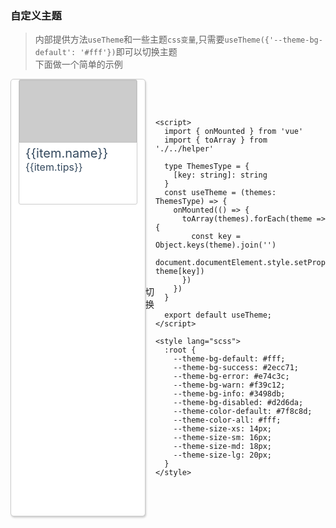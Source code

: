 ### 自定义主题
> 内部提供方法`useTheme`和一些主题`css变量`,只需要`useTheme({'--theme-bg-default': '#fff'})`即可以切换主题  
下面做一个简单的示例

<div id="app">
  <div class="container">
    <cc-tabs @change="onChange">
      <cc-tab title="首页" />
      <cc-tab title="组件" />
      <cc-tab title="npm" />
      <cc-tab title="github" />
      <cc-tab title="掘金" />
    </cc-tabs>
    <div class="pager">
      <div class="box" v-for="item in pagerDate" :key="item.id">
        <div v-if="!Loading">
          <img :src="item.path" />
          <span class="name">{{item.name}}</span>
          <span>{{item.tips}}</span>
        </div>
        <cc-skeleton :loading="Loading" :animated="true" style="margin-left: -10px;margin-top: -10px">
          <cc-skeleton-item variable="rect" style="width: 190px" />
          <cc-skeleton-item variable="h" style="width: 80%;margin-left: 20px" />
          <cc-skeleton-item variable="text" style="width: 80%;margin-left: 20px" />
          <cc-skeleton-item variable="text" style="width: 20%;margin-left: 20px" />
        </cc-skeleton>
      </div>
    </div>
  </div>

  <div class="change">
    <cc-button @click="chageTheme" :isLoading="Loading" type="success">切换</cc-button>
  </div>

  ```vue
  <script>
    import { onMounted } from 'vue'
    import { toArray } from './../helper'

    type ThemesType = {
      [key: string]: string
    }
    const useTheme = (themes: ThemesType) => {
      onMounted(() => {
        toArray(themes).forEach(theme => {
          const key = Object.keys(theme).join('')
          document.documentElement.style.setProperty(key, theme[key])
        })
      })
    }

    export default useTheme;
  </script>

  <style lang="scss">
    :root {
      --theme-bg-default: #fff;
      --theme-bg-success: #2ecc71;
      --theme-bg-error: #e74c3c;
      --theme-bg-warn: #f39c12;
      --theme-bg-info: #3498db;
      --theme-bg-disabled: #d2d6da;
      --theme-color-default: #7f8c8d;
      --theme-color-all: #fff;
      --theme-size-xs: 14px;
      --theme-size-sm: 16px;
      --theme-size-md: 18px;
      --theme-size-lg: 20px;
    }
  </style>
  ```
</div>

<script setup lang="ts">
import { ref } from 'vue'
type Status = 'home' | 'components' | 'npm' | 'github' | 'juejin'
const statusMap: {[key: number]: Status} = {
  0: 'home',
  1: 'components',
  2: 'npm',
  3: 'github',
  4: 'juejin'
}

const _DATA: {[key: string]: any[]} = {
  'home': [
    {path: 'test', name: 'home1', tips: '这是一个不知道什么home', id: 1},
    {path: 'test', name: 'home2', tips: '这是一个不知道什么home', id: 2}
  ],
  'components': [
    {path: 'test', name: 'components1', tips: '这是一个不知道什么component', id: 1},
    {path: 'test', name: 'components2', tips: '这是一个不知道什么component', id: 2}
  ],
  'npm': [
    {path: 'test', name: 'npm1', tips: 'npm地址', id: 1},
    {path: 'test', name: 'npm2', tips: 'npm地址', id: 2}
  ],
  'github': [
    {path: 'test', name: 'github1', tips: 'github地址', id: 1},
    {path: 'test', name: 'github2', tips: 'github地址', id: 2}
  ],
  'juejin': [
    {path: 'test', name: 'juejin1', tips: 'juejin地址', id: 1},
    {path: 'test', name: 'juejin2', tips: 'juejin地址', id: 2}
  ]
}

const pagerDate = ref<{[key: string]: any}[]>(_DATA['home'])
const onChange = (active: number) => {
  pagerDate.value = _DATA[statusMap[active]]
}
const Loading = ref<boolean>(false)
const useTheme = () => {
  document.documentElement.style.setProperty('--app-bg', '#282c34')
  document.documentElement.style.setProperty('--img-bg', '#fff')
  document.documentElement.style.setProperty('--app-color', '#fff')
  document.documentElement.style.setProperty('--theme-color-default', '#fff')
}
const defaultTheme = () => {
  document.documentElement.style.setProperty('--app-bg', '#fff')
  document.documentElement.style.setProperty('--img-bg', '#ccc')
  document.documentElement.style.setProperty('--app-color', '#344954')
  document.documentElement.style.setProperty('--theme-color-default', '#7f8c8d')
}
const crueet = ref(false)
const chageTheme = () => {
  Loading.value = !Loading.value
  crueet.value = !crueet.value
  setTimeout(() => {
    Loading.value = !Loading.value
    crueet.value ? useTheme() : defaultTheme()
  }, 800)
}
</script>

<style lang="scss">
:root {
  --app-bg: #fff;
  --img-bg: #ccc;
  --app-color: #34495e;
}
#app {
  display: flex;
  align-items: center;
}
.container {
  width: max-content;
  height: 700px;
  border: 1px solid #ccc;
  border-radius: 5px;
  box-shadow: 1px 2px 3px #ccc;
  background: var(--app-bg);
  box-sizing: border-box;
  .pager {
    width: 100%;
    height: 100vh;
    display: flex;
    justify-content: space-between;
    padding: 0 10px;
    box-sizing: border-box;
    .box {
      width: 190px;
      height: 200px;
      display: flex;
      flex-direction: column;
      border: 1px solid #ccc;
      border-radius: 3px;
      box-sizing: border-box;
      margin: 0 2px;
      img {
        width: 100%;
        height: 100px;
        background: var(--img-bg);
        margin-bottom: 5px;
      }
      span {
        display: block;
        width: 80%;
        font-size: 16px;
        margin: 0 10px;
        color: var(--app-color)
      }
      .name {
        font-size: 20px;
      }
    }
  }
}
</style>
